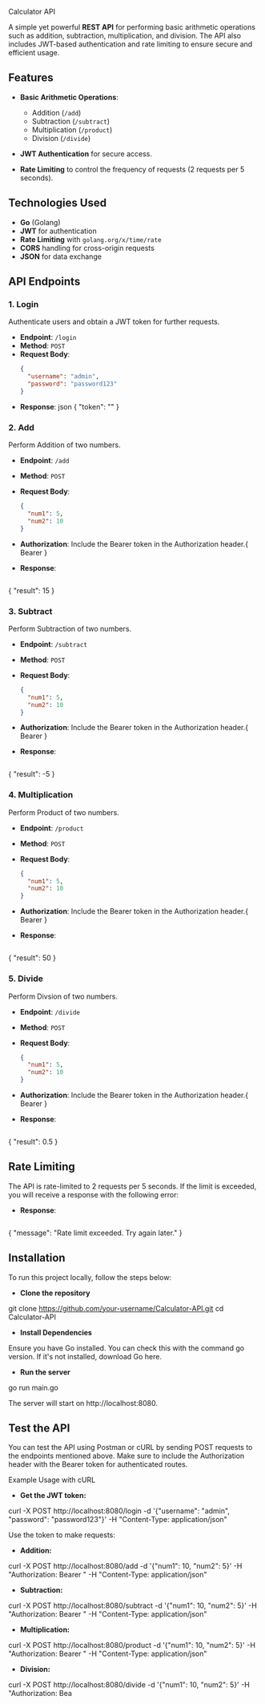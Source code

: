  Calculator API

A simple yet powerful **REST API** for performing basic arithmetic operations such as addition, subtraction, multiplication, and division. The API also includes JWT-based authentication and rate limiting to ensure secure and efficient usage.

## Features

- **Basic Arithmetic Operations**:
  - Addition (`/add`)
  - Subtraction (`/subtract`)
  - Multiplication (`/product`)
  - Division (`/divide`)
  
- **JWT Authentication** for secure access.
- **Rate Limiting** to control the frequency of requests (2 requests per 5 seconds).

## Technologies Used

- **Go** (Golang)
- **JWT** for authentication
- **Rate Limiting** with `golang.org/x/time/rate`
- **CORS** handling for cross-origin requests
- **JSON** for data exchange

## API Endpoints

### 1. **Login**

Authenticate users and obtain a JWT token for further requests.

- **Endpoint**: `/login`
- **Method**: `POST`
- **Request Body**:
  ```json
  {
    "username": "admin",
    "password": "password123"
  }

- **Response**:
  json
{
  "token": "<JWT token>"
}

### 2. **Add**

Perform Addition of two numbers.

- **Endpoint**: `/add`
- **Method**: `POST`
- **Request Body**:
  ```json
  {
    "num1": 5,
    "num2": 10
  }
 - **Authorization**: Include the Bearer token in the Authorization header.{ Bearer <your-jwt-token>}

- **Response**:
  ```json
{
  "result": 15
}

### 3. **Subtract**

Perform Subtraction of two numbers.

- **Endpoint**: `/subtract`
- **Method**: `POST`
- **Request Body**:
  ```json
  {
    "num1": 5,
    "num2": 10
  }
 - **Authorization**: Include the Bearer token in the Authorization header.{ Bearer <your-jwt-token>}

- **Response**:
  ```json
{
  "result": -5
}


### 4. **Multiplication**

Perform Product of two numbers.

- **Endpoint**: `/product`
- **Method**: `POST`
- **Request Body**:
  ```json
  {
    "num1": 5,
    "num2": 10
  }
 - **Authorization**: Include the Bearer token in the Authorization header.{ Bearer <your-jwt-token>}

- **Response**:
  ```json
{
  "result": 50
}


### 5. **Divide**

Perform Divsion of two numbers.

- **Endpoint**: `/divide`
- **Method**: `POST`
- **Request Body**:
  ```json
  {
    "num1": 5,
    "num2": 10
  }
 - **Authorization**: Include the Bearer token in the Authorization header.{ Bearer <your-jwt-token>}
 
- **Response**:
  ```json
{
  "result": 0.5
}

## Rate Limiting
The API is rate-limited to 2 requests per 5 seconds. If the limit is exceeded, you will receive a response with the following error:
- **Response**:
  ```json
{
 "message": "Rate limit exceeded. Try again later."
}

## Installation
To run this project locally, follow the steps below:

- **Clone the repository**


git clone https://github.com/your-username/Calculator-API.git
cd Calculator-API

- **Install Dependencies**

Ensure you have Go installed. You can check this with the command go version. If it's not installed, download Go here.

- **Run the server**

go run main.go

The server will start on http://localhost:8080.

## Test the API
You can test the API using Postman or cURL by sending POST requests to the endpoints mentioned above. Make sure to include the Authorization header with the Bearer token for authenticated routes.

Example Usage with cURL
- **Get the JWT token:**

curl -X POST http://localhost:8080/login -d '{"username": "admin", "password": "password123"}' -H "Content-Type: application/json"

Use the token to make requests:

- **Addition:**

curl -X POST http://localhost:8080/add -d '{"num1": 10, "num2": 5}' -H "Authorization: Bearer <JWT token>" -H "Content-Type: application/json"

- **Subtraction:**

curl -X POST http://localhost:8080/subtract -d '{"num1": 10, "num2": 5}' -H "Authorization: Bearer <JWT token>" -H "Content-Type: application/json"

- **Multiplication:**

curl -X POST http://localhost:8080/product -d '{"num1": 10, "num2": 5}' -H "Authorization: Bearer <JWT token>" -H "Content-Type: application/json"

- **Division:**
 
curl -X POST http://localhost:8080/divide -d '{"num1": 10, "num2": 5}' -H "Authorization: Bea
